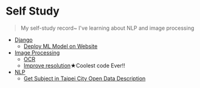# Self Study
> My self-study record~ I've learning about NLP and image processing

* [Django](https://github.com/h30306/Learning-Notes/tree/master/Self-Study/Django)
    * [Deploy ML Model on Website](https://github.com/h30306/Learning-Notes/tree/master/Self-Study/Django/Deploy_ML)
 * [Image Processing](https://github.com/h30306/Learning-Notes/tree/master/Self-Study/Image-Processing)
    * [OCR](https://github.com/h30306/Learning-Notes/tree/master/Self-Study/Image-Processing/OCR)
    * [Improve resolution](https://github.com/h30306/Learning-Notes/tree/master/Self-Study/Image-Processing/RAISR)★Coolest code Ever!!
 * [NLP](https://github.com/h30306/Learning-Notes/tree/master/Self-Study/NLP)
    * [Get Subject in Taipei City Open Data Description](https://github.com/h30306/Learning-Notes/tree/master/Self-Study/NLP/Subject)
